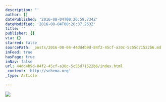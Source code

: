 ```yaml
---
description: ''
author: []
datePublished: '2016-08-04T00:26:59.734Z'
dateModified: '2016-08-04T00:26:37.253Z'
title: ''
publisher: {}
via: {}
starred: false
sourcePath: _posts/2016-08-04-44dd4b9d-84f2-45cf-a30c-5c55d71522b6.md
inFeed: true
hasPage: true
inNav: false
url: 44dd4b9d-84f2-45cf-a30c-5c55d71522b6/index.html
_context: 'http://schema.org'
_type: Article

---
```

![](https://the-grid-user-content.s3-us-west-2.amazonaws.com/4b924842-1a4b-4633-90dd-4d61e1523b99.jpg)